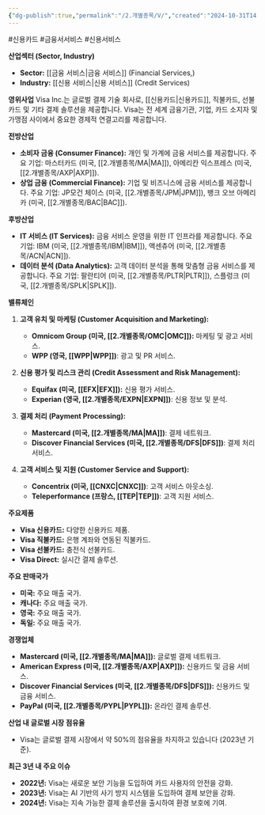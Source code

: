 ```yaml
---
{"dg-publish":true,"permalink":"/2.개별종목/V/","created":"2024-10-31T14:01:17.989+09:00","updated":"2025-07-29T21:37:05.347+09:00"}
---
```


#신용카드 #금융서서비스 #신용서비스 

**산업섹터 (Sector, Industry)**

- **Sector:** [[금융 서비스\|금융 서비스]] (Financial Services,)
- **Industry:** [[신용 서비스\|신용 서비스]] (Credit Services)

**영위사업** Visa Inc.는 글로벌 결제 기술 회사로, [[신용카드\|신용카드]], 직불카드, 선불카드 및 기타 결제 솔루션을 제공합니다. Visa는 전 세계 금융기관, 기업, 카드 소지자 및 가맹점 사이에서 중요한 경제적 연결고리를 제공합니다.

**전방산업**

- **소비자 금융 (Consumer Finance):** 개인 및 가계에 금융 서비스를 제공합니다. 주요 기업: 마스터카드 (미국, [[2.개별종목/MA\|MA]]), 아메리칸 익스프레스 (미국, [[2.개별종목/AXP\|AXP]]).
- **상업 금융 (Commercial Finance):** 기업 및 비즈니스에 금융 서비스를 제공합니다. 주요 기업: JP모건 체이스 (미국, [[2.개별종목/JPM\|JPM]]), 뱅크 오브 아메리카 (미국, [[2.개별종목/BAC\|BAC]]).

**후방산업**

- **IT 서비스 (IT Services):** 금융 서비스 운영을 위한 IT 인프라를 제공합니다. 주요 기업: IBM (미국, [[2.개별종목/IBM\|IBM]]), 액센츄어 (미국, [[2.개별종목/ACN\|ACN]]).
- **데이터 분석 (Data Analytics):** 고객 데이터 분석을 통해 맞춤형 금융 서비스를 제공합니다. 주요 기업: 팔란티어 (미국, [[2.개별종목/PLTR\|PLTR]]), 스플렁크 (미국, [[2.개별종목/SPLK\|SPLK]]).

**밸류체인**

1. **고객 유치 및 마케팅 (Customer Acquisition and Marketing):**
    
    - **Omnicom Group (미국, [[2.개별종목/OMC\|OMC]]):** 마케팅 및 광고 서비스.
    - **WPP (영국, [[WPP\|WPP]])**: 광고 및 PR 서비스.
2. **신용 평가 및 리스크 관리 (Credit Assessment and Risk Management):**
    
    - **Equifax (미국, [[EFX\|EFX]]):** 신용 평가 서비스.
    - **Experian (영국, [[2.개별종목/EXPN\|EXPN]])**: 신용 정보 및 분석.
3. **결제 처리 (Payment Processing):**
    
    - **Mastercard (미국, [[2.개별종목/MA\|MA]])**: 결제 네트워크.
    - **Discover Financial Services (미국, [[2.개별종목/DFS\|DFS]])**: 결제 처리 서비스.
4. **고객 서비스 및 지원 (Customer Service and Support):**
    
    - **Concentrix (미국, [[CNXC\|CNXC]])**: 고객 서비스 아웃소싱.
    - **Teleperformance (프랑스, [[TEP\|TEP]])**: 고객 지원 서비스.

**주요제품**

- **Visa 신용카드:** 다양한 신용카드 제품.
- **Visa 직불카드:** 은행 계좌와 연동된 직불카드.
- **Visa 선불카드:** 충전식 선불카드.
- **Visa Direct:** 실시간 결제 솔루션.

**주요 판매국가**

- **미국:** 주요 매출 국가.
- **캐나다:** 주요 매출 국가.
- **영국:** 주요 매출 국가.
- **독일:** 주요 매출 국가.

**경쟁업체**

- **Mastercard (미국, [[2.개별종목/MA\|MA]]):** 글로벌 결제 네트워크.
- **American Express (미국, [[2.개별종목/AXP\|AXP]]):** 신용카드 및 금융 서비스.
- **Discover Financial Services (미국, [[2.개별종목/DFS\|DFS]]):** 신용카드 및 금융 서비스.
- **PayPal (미국, [[2.개별종목/PYPL\|PYPL]]):** 온라인 결제 솔루션.

**산업 내 글로벌 시장 점유율**

- Visa는 글로벌 결제 시장에서 약 50%의 점유율을 차지하고 있습니다 (2023년 기준).

**최근 3년 내 주요 이슈**

- **2022년:** Visa는 새로운 보안 기능을 도입하여 카드 사용자의 안전을 강화.
- **2023년:** Visa는 AI 기반의 사기 방지 시스템을 도입하여 결제 보안을 강화.
- **2024년:** Visa는 지속 가능한 결제 솔루션을 출시하여 환경 보호에 기여.
